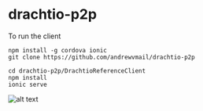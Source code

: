 # drachtio-p2p

To run the client
```
npm install -g cordova ionic
git clone https://github.com/andrewvmail/drachtio-p2p

cd drachtio-p2p/DrachtioReferenceClient
npm install
ionic serve
```

![alt text](https://user-images.githubusercontent.com/2431354/45853968-63170180-bcfd-11e8-8d2d-9de1998f368b.png)
